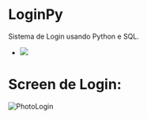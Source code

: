 # LoginPy
Sistema de Login usando Python e SQL.
- <img src="https://cdn.jsdelivr.net/gh/devicons/devicon/icons/python/python-original-wordmark.svg" />
# Screen de Login:
![PhotoLogin](https://user-images.githubusercontent.com/55114240/144946936-9467f287-55bb-4fe4-8d36-1c488521e1f7.jpg)
